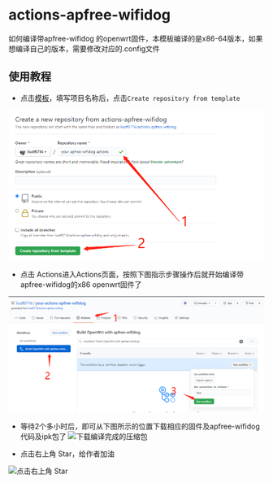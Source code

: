 # actions-apfree-wifidog

如何编译带apfree-wifidog 的openwrt固件，本模板编译的是x86-64版本，如果想编译自己的版本，需要修改对应的.config文件

## 使用教程

 - 点击[模板](https://github.com/liudf0716/actions-apfree-wifidog/generate)，填写项目名称后，点击`Create repository from template`
 
 ![根据模板创建自己的项目](action1.png)
 
 - 点击 Actions进入Actions页面，按照下图指示步骤操作后就开始编译带apfree-wifidog的x86 openwrt固件了
 
 ![进入Actions页面编译固件](action2.png)
 
 - 等待2个多小时后，即可从下图所示的位置下载相应的固件及apfree-wifidog代码及ipk包了
![下载编译完成的压缩包](action3.png)

- 点击右上角 Star，给作者加油

![点击右上角 Star](action4.png)
